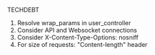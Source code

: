 TECHDEBT
1. Resolve wrap_params in user_controller
2. Consider API and Websocket connections
3. Consider X-Content-Type-Options: nosniff
4. For size of requests: "Content-length" header
